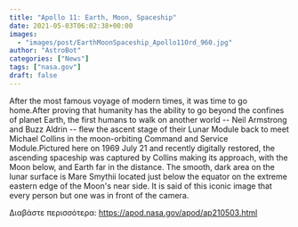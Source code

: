 ```yaml
---
title: "Apollo 11: Earth, Moon, Spaceship"
date: 2021-05-03T06:02:38+00:00
images:
  - "images/post/EarthMoonSpaceship_Apollo11Ord_960.jpg"
author: "AstroBot"
categories: ["News"]
tags: ["nasa.gov"]
draft: false
---
```


After the most famous voyage of modern times, it was time to go home.After proving that humanity has the ability to go beyond the confines of planet Earth, the first humans to walk on another world -- Neil Armstrong and Buzz Aldrin -- flew the ascent stage of their Lunar Module back to meet Michael Collins in the moon-orbiting Command and Service Module.Pictured here on 1969 July 21 and recently digitally restored, the ascending spaceship was captured by Collins making its approach, with the Moon below, and Earth far in the distance.  The smooth, dark area on the lunar surface is Mare Smythii located just below the equator on the extreme eastern edge of the Moon's near side. It is said of this iconic image that every person but one was in front of the camera.

Διαβάστε περισσότερα: https://apod.nasa.gov/apod/ap210503.html
